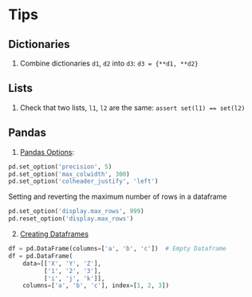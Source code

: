 # Tips

## Dictionaries

1. Combine dictionaries `d1`, `d2` into `d3`:
   `d3 = {**d1, **d2}`

## Lists

1. Check that two lists, `l1`, `l2` are the same:
   `assert set(l1) == set(l2)`

## Pandas

1. [Pandas Options](https://pandas.pydata.org/pandas-docs/stable/user_guide/options.html):

```python
pd.set_option('precision', 5)
pd.set_option('max_colwidth', 300)
pd.set_option('colheader_justify', 'left')
```

Setting and reverting the maximum number of rows in a dataframe

```python
pd.set_option('display.max_rows', 999)
pd.reset_option('display.max_rows')
```

2. [Creating Dataframes](https://pandas.pydata.org/pandas-docs/stable/reference/api/pandas.DataFrame.html)

```python
df = pd.DataFrame(columns=['a', 'b', 'c'])  # Empty Dataframe
df = pd.DataFrame(
    data=[['X', 'Y', 'Z'],
          ['1', '2', '3'],
          ['i', 'j', 'k']],
    columns=['a', 'b', 'c'], index=[1, 2, 3])
```


